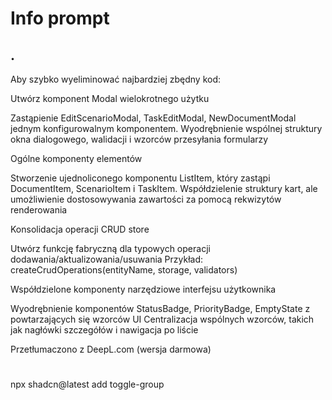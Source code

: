 # Info prompt


## .

Aby szybko wyeliminować najbardziej zbędny kod:

Utwórz komponent Modal wielokrotnego użytku

Zastąpienie EditScenarioModal, TaskEditModal, NewDocumentModal jednym konfigurowalnym komponentem.
Wyodrębnienie wspólnej struktury okna dialogowego, walidacji i wzorców przesyłania formularzy


Ogólne komponenty elementów

Stworzenie ujednoliconego komponentu ListItem, który zastąpi DocumentItem, ScenarioItem i TaskItem.
Współdzielenie struktury kart, ale umożliwienie dostosowywania zawartości za pomocą rekwizytów renderowania


Konsolidacja operacji CRUD store

Utwórz funkcję fabryczną dla typowych operacji dodawania/aktualizowania/usuwania
Przykład: createCrudOperations<T>(entityName, storage, validators)


Współdzielone komponenty narzędziowe interfejsu użytkownika

Wyodrębnienie komponentów StatusBadge, PriorityBadge, EmptyState z powtarzających się wzorców UI
Centralizacja wspólnych wzorców, takich jak nagłówki szczegółów i nawigacja po liście




Przetłumaczono z DeepL.com (wersja darmowa)

#

npx shadcn@latest add toggle-group